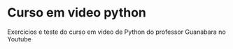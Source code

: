 # Curso em video python
Exercicios e teste do curso em video de Python do professor Guanabara no Youtube
